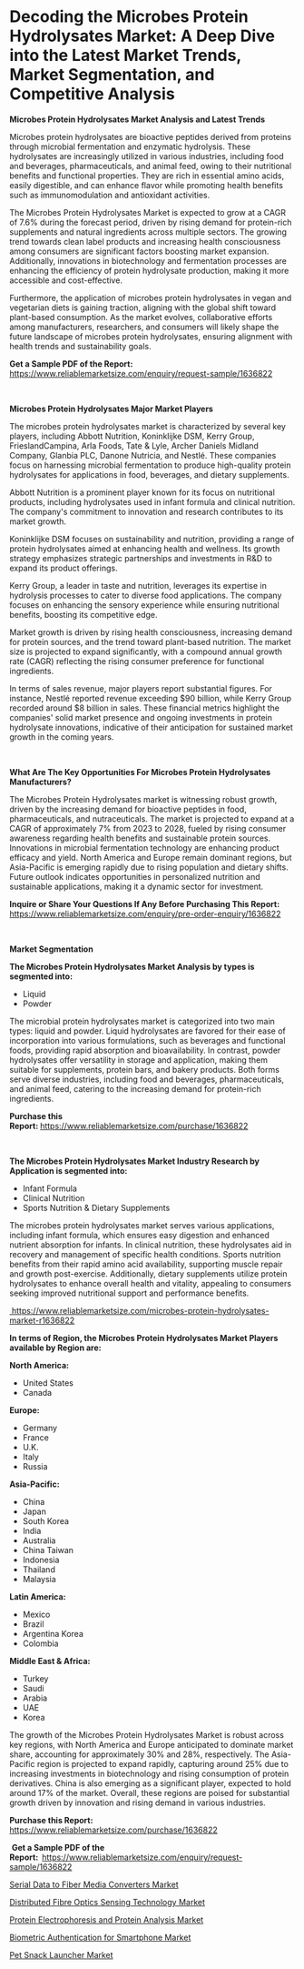 <p><h1>Decoding the Microbes Protein Hydrolysates Market: A Deep Dive into the Latest Market Trends, Market Segmentation, and Competitive Analysis</h1></p><p><strong>Microbes Protein Hydrolysates Market Analysis and Latest Trends</strong></p>
<p><p>Microbes protein hydrolysates are bioactive peptides derived from proteins through microbial fermentation and enzymatic hydrolysis. These hydrolysates are increasingly utilized in various industries, including food and beverages, pharmaceuticals, and animal feed, owing to their nutritional benefits and functional properties. They are rich in essential amino acids, easily digestible, and can enhance flavor while promoting health benefits such as immunomodulation and antioxidant activities.</p><p>The Microbes Protein Hydrolysates Market is expected to grow at a CAGR of 7.6% during the forecast period, driven by rising demand for protein-rich supplements and natural ingredients across multiple sectors. The growing trend towards clean label products and increasing health consciousness among consumers are significant factors boosting market expansion. Additionally, innovations in biotechnology and fermentation processes are enhancing the efficiency of protein hydrolysate production, making it more accessible and cost-effective.</p><p>Furthermore, the application of microbes protein hydrolysates in vegan and vegetarian diets is gaining traction, aligning with the global shift toward plant-based consumption. As the market evolves, collaborative efforts among manufacturers, researchers, and consumers will likely shape the future landscape of microbes protein hydrolysates, ensuring alignment with health trends and sustainability goals.</p></p>
<p><strong>Get a Sample PDF of the Report:&nbsp;</strong> <a href="https://www.reliablemarketsize.com/enquiry/request-sample/1636822?utm_campaign=1832&utm_medium=2&utm_source=Github&utm_content=ia&utm_term=07122024&utm_id=microbes-protein-hydrolysates">https://www.reliablemarketsize.com/enquiry/request-sample/1636822</a></p>
<p>&nbsp;</p>
<p><strong>Microbes Protein Hydrolysates Major Market Players</strong></p>
<p><p>The microbes protein hydrolysates market is characterized by several key players, including Abbott Nutrition, Koninklijke DSM, Kerry Group, FrieslandCampina, Arla Foods, Tate & Lyle, Archer Daniels Midland Company, Glanbia PLC, Danone Nutricia, and Nestlé. These companies focus on harnessing microbial fermentation to produce high-quality protein hydrolysates for applications in food, beverages, and dietary supplements.</p><p>Abbott Nutrition is a prominent player known for its focus on nutritional products, including hydrolysates used in infant formula and clinical nutrition. The company's commitment to innovation and research contributes to its market growth.</p><p>Koninklijke DSM focuses on sustainability and nutrition, providing a range of protein hydrolysates aimed at enhancing health and wellness. Its growth strategy emphasizes strategic partnerships and investments in R&D to expand its product offerings.</p><p>Kerry Group, a leader in taste and nutrition, leverages its expertise in hydrolysis processes to cater to diverse food applications. The company focuses on enhancing the sensory experience while ensuring nutritional benefits, boosting its competitive edge.</p><p>Market growth is driven by rising health consciousness, increasing demand for protein sources, and the trend toward plant-based nutrition. The market size is projected to expand significantly, with a compound annual growth rate (CAGR) reflecting the rising consumer preference for functional ingredients.</p><p>In terms of sales revenue, major players report substantial figures. For instance, Nestlé reported revenue exceeding $90 billion, while Kerry Group recorded around $8 billion in sales. These financial metrics highlight the companies' solid market presence and ongoing investments in protein hydrolysate innovations, indicative of their anticipation for sustained market growth in the coming years.</p></p>
<p>&nbsp;</p>
<p><strong>What Are The Key Opportunities For Microbes Protein Hydrolysates Manufacturers?</strong></p>
<p><p>The Microbes Protein Hydrolysates market is witnessing robust growth, driven by the increasing demand for bioactive peptides in food, pharmaceuticals, and nutraceuticals. The market is projected to expand at a CAGR of approximately 7% from 2023 to 2028, fueled by rising consumer awareness regarding health benefits and sustainable protein sources. Innovations in microbial fermentation technology are enhancing product efficacy and yield. North America and Europe remain dominant regions, but Asia-Pacific is emerging rapidly due to rising population and dietary shifts. Future outlook indicates opportunities in personalized nutrition and sustainable applications, making it a dynamic sector for investment.</p></p>
<p><strong>Inquire or Share Your Questions If Any Before Purchasing This Report:</strong> <a href="https://www.reliablemarketsize.com/enquiry/pre-order-enquiry/1636822?utm_campaign=1832&utm_medium=2&utm_source=Github&utm_content=ia&utm_term=07122024&utm_id=microbes-protein-hydrolysates">https://www.reliablemarketsize.com/enquiry/pre-order-enquiry/1636822</a></p>
<p>&nbsp;</p>
<p><strong>Market Segmentation</strong></p>
<p><strong>The Microbes Protein Hydrolysates Market Analysis by types is segmented into:</strong></p>
<p><ul><li>Liquid</li><li>Powder</li></ul></p>
<p><p>The microbial protein hydrolysates market is categorized into two main types: liquid and powder. Liquid hydrolysates are favored for their ease of incorporation into various formulations, such as beverages and functional foods, providing rapid absorption and bioavailability. In contrast, powder hydrolysates offer versatility in storage and application, making them suitable for supplements, protein bars, and bakery products. Both forms serve diverse industries, including food and beverages, pharmaceuticals, and animal feed, catering to the increasing demand for protein-rich ingredients.</p></p>
<p><strong>Purchase this Report:&nbsp;</strong><a href="https://www.reliablemarketsize.com/purchase/1636822?utm_campaign=1832&utm_medium=2&utm_source=Github&utm_content=ia&utm_term=07122024&utm_id=microbes-protein-hydrolysates">https://www.reliablemarketsize.com/purchase/1636822</a></p>
<p>&nbsp;</p>
<p><strong>The Microbes Protein Hydrolysates Market Industry Research by Application is segmented into:</strong></p>
<p><ul><li>Infant Formula</li><li>Clinical Nutrition</li><li>Sports Nutrition & Dietary Supplements</li></ul></p>
<p><p>The microbes protein hydrolysates market serves various applications, including infant formula, which ensures easy digestion and enhanced nutrient absorption for infants. In clinical nutrition, these hydrolysates aid in recovery and management of specific health conditions. Sports nutrition benefits from their rapid amino acid availability, supporting muscle repair and growth post-exercise. Additionally, dietary supplements utilize protein hydrolysates to enhance overall health and vitality, appealing to consumers seeking improved nutritional support and performance benefits.</p></p>
<p><a href="https://www.reliablemarketsize.com/microbes-protein-hydrolysates-market-r1636822?utm_campaign=1832&utm_medium=2&utm_source=Github&utm_content=ia&utm_term=07122024&utm_id=microbes-protein-hydrolysates">&nbsp;https://www.reliablemarketsize.com/microbes-protein-hydrolysates-market-r1636822</a></p>
<p><strong>In terms of Region, the Microbes Protein Hydrolysates Market Players available by Region are:</strong></p>
<p>
    <p> <strong> North America: </strong>
        <ul>
            <li>United States</li>
            <li>Canada</li>
        </ul>
        </p> 
    <p> <strong> Europe: </strong>
        <ul>
            <li>Germany</li>
            <li>France</li>
            <li>U.K.</li>
            <li>Italy</li>
            <li>Russia</li>
        </ul>
        </p> 
    <p> <strong> Asia-Pacific: </strong>
        <ul>
            <li>China</li>
            <li>Japan</li>
            <li>South Korea</li>
            <li>India</li>
            <li>Australia</li>
            <li>China Taiwan</li>
            <li>Indonesia</li>
            <li>Thailand</li>
            <li>Malaysia</li>
        </ul>
        </p> 
    <p> <strong> Latin America: </strong>
        <ul>
            <li>Mexico</li>
            <li>Brazil</li>
            <li>Argentina Korea</li>
            <li>Colombia</li>
        </ul>
        </p> 
    <p> <strong> Middle East & Africa: </strong>
        <ul>
            <li>Turkey</li>
            <li>Saudi</li>
            <li>Arabia</li>
            <li>UAE</li>
            <li>Korea</li>
        </ul>
    </p>
    </p>
<p><p>The growth of the Microbes Protein Hydrolysates Market is robust across key regions, with North America and Europe anticipated to dominate market share, accounting for approximately 30% and 28%, respectively. The Asia-Pacific region is projected to expand rapidly, capturing around 25% due to increasing investments in biotechnology and rising consumption of protein derivatives. China is also emerging as a significant player, expected to hold around 17% of the market. Overall, these regions are poised for substantial growth driven by innovation and rising demand in various industries.</p></p>
<p><strong>Purchase this Report: </strong><a href="https://www.reliablemarketsize.com/purchase/1636822?utm_campaign=1832&utm_medium=2&utm_source=Github&utm_content=ia&utm_term=07122024&utm_id=microbes-protein-hydrolysates">https://www.reliablemarketsize.com/purchase/1636822</a></p>
<p>&nbsp;<strong>Get a Sample PDF of the Report:&nbsp;&nbsp;</strong><a href="https://www.reliablemarketsize.com/enquiry/request-sample/1636822?utm_campaign=1832&utm_medium=2&utm_source=Github&utm_content=ia&utm_term=07122024&utm_id=microbes-protein-hydrolysates">https://www.reliablemarketsize.com/enquiry/request-sample/1636822</a></p>
<p><strong></strong></p>
<p><p><a href="https://issuu.com/reportprime-2/docs/serial-data-to-fiber-media-converters-market-size-?utm_campaign=1832&utm_medium=2&utm_source=Github&utm_content=ia&utm_term=07122024&utm_id=microbes-protein-hydrolysates">Serial Data to Fiber Media Converters Market</a></p><p><a href="https://www.linkedin.com/pulse/distributed-fibre-optics-sensing-technology-market-size-6bufe?utm_campaign=1832&utm_medium=2&utm_source=Github&utm_content=ia&utm_term=07122024&utm_id=microbes-protein-hydrolysates">Distributed Fibre Optics Sensing Technology Market</a></p><p><a href="https://www.linkedin.com/pulse/market-dynamics-trends-in-depth-look-protein-electrophoresis-8orge?utm_campaign=1832&utm_medium=2&utm_source=Github&utm_content=ia&utm_term=07122024&utm_id=microbes-protein-hydrolysates">Protein Electrophoresis and Protein Analysis Market</a></p><p><a href="https://www.linkedin.com/pulse/futur-trend-quest-sl8ue?utm_campaign=1832&utm_medium=2&utm_source=Github&utm_content=ia&utm_term=07122024&utm_id=microbes-protein-hydrolysates">Biometric Authentication for Smartphone Market</a></p><p><a href="https://issuu.com/reportprime-2/docs/pet-snack-launcher-market-size-2030.pptx?utm_campaign=1832&utm_medium=2&utm_source=Github&utm_content=ia&utm_term=07122024&utm_id=microbes-protein-hydrolysates">Pet Snack Launcher Market</a></p></p>